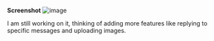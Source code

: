 **Screenshot**
![image](https://github.com/user-attachments/assets/85c5c81f-032f-4d64-be57-c6d2a2a53fe6)

I am still working on it, thinking of adding more features like replying to specific messages and uploading images.
